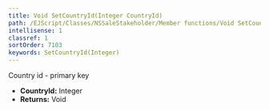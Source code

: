 ```yaml
---
title: Void SetCountryId(Integer CountryId)
path: /EJScript/Classes/NSSaleStakeholder/Member functions/Void SetCountryId(Integer p_0)
intellisense: 1
classref: 1
sortOrder: 7103
keywords: SetCountryId(Integer)
---
```



Country id - primary key



* **CountryId:** Integer
* **Returns:** Void


